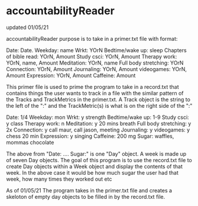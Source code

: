 # accountabilityReader
updated 01/05/21

accountabilityReader purpose is to take in a primer.txt file with format: 

Date: Date. 
Weekday: name
Wrkt: YOrN
Bedtime/wake up: sleep
Chapters of bible read: YOrN, Amount
Study csci: YOrN, Amount
Therapy work: YOrN, name, Amount
Meditation: YOrN, name 
Full body stretching: YOrN
Connection: YOrN, Amount
Journaling: YOrN, Amount
videogames: YOrN, Amount
Expression: YOrN, Amount
Caffeine: Amount

This primer file is used to prime the program to take in a record.txt that contains things the user wants to track in a
file with the similar pattern of the Tracks and TrackMetrics in the primer.txt. 
A Track object is the string to the left of the ":" and the
TrackMetric(s) is what is on the right side of the ":"

Date: 1/4
Weekday: mon
Wrkt: y strength
Bedtime/wake up: 1-9 
Study csci: y class
Therapy work: n
Meditation: y 20 mins breath
Full body stretching: y 2x
Connection: y call maur, call jason, meeting 
Journaling: y
videogames: y chess 20 min
Expression: y singing
Caffeine: 200 mg
Sugar: waffles, mommas chocolate

The above from "Date: .... Sugar:" is one "Day" object. A week is made up of seven Day objects.
The goal of this program is to use the record.txt file to create Day objects within a Week object and 
display the contents of that week. In the above case it would be how much sugar the user had that week, how many times they worked out etc

As of 01/05/21 The program takes in the primer.txt file and creates a skeloton of empty day objects to be filled in by the record.txt file.
